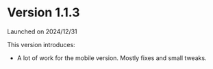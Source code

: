 # Version 1.1.3

Launched on 2024/12/31

This version introduces:

* A lot of work for the mobile version. Mostly fixes and small tweaks.

